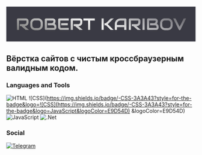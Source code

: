 ![Header](https://github.com/RobertKaribov/RobertKaribov/blob/main/assets/logo.jpg)

## Вёрстка сайтов с чистым кроссбраузерным валидным кодом.

### Languages and Tools
![HTML](https://img.shields.io/badge/-HTML-3A3A43?style=for-the-badge&logo=HTML&logoColor=E9D54D)
![CSS](https://img.shields.io/badge/-CSS-3A3A43?style=for-the-badge&logo=![CSS](https://img.shields.io/badge/-CSS-3A3A43?style=for-the-badge&logo=JavaScript&logoColor=E9D54D)
&logoColor=E9D54D)
![JavaScript](https://img.shields.io/badge/-JavaScript-3A3A43?style=for-the-badge&logo=JavaScript&logoColor=E9D54D)
![.Net](https://img.shields.io/badge/-Framework-3A3A43?style=for-the-badge&logo=.net&logoColor=E5D3FF)

### Social
[![Telegram](https://img.shields.io/badge/-Telegram-090909?style=for-the-badge&logo=telegram&logoColor=27A0D9)](https://t.me/Robert00096)

